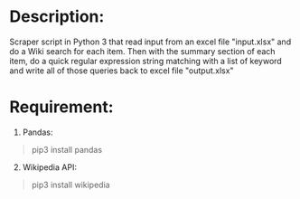 # Description:
Scraper script in Python 3 that read input from an excel file "input.xlsx" and do a Wiki search for each item. Then with the summary section of each item, do a quick regular expression string matching with a list of keyword and write all of those queries back to excel file "output.xlsx"

# Requirement:
1. Pandas:
> pip3 install pandas
2. Wikipedia API:
> pip3 install wikipedia